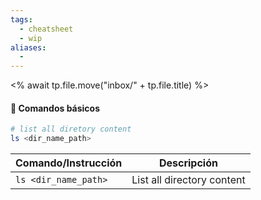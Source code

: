 ```yaml
---
tags:
  - cheatsheet
  - wip
aliases:
  - 
---
```

<% await tp.file.move("inbox/" + tp.file.title) %>
#### 🏁 Comandos básicos
```bash
# list all diretory content
ls <dir_name_path>
```

| Comando/Instrucción  | Descripción                |
| -------------------- | -------------------------- |
| `ls <dir_name_path>` | List all directory content |

